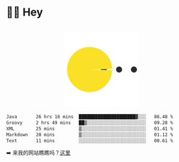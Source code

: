 
# 👋🏻 Hey
<div align="center">
	<br>
	<img src="https://raw.githubusercontent.com/Aniket965/Aniket965/master/pacman.svg?sanitize=true" width="200" height="200">
	<br>
</div>

<!--START_SECTION:waka-->
```text
Java       26 hrs 16 mins  █████████████████████▓░░░   86.48 % 
Groovy     2 hrs 49 mins   ██▒░░░░░░░░░░░░░░░░░░░░░░   09.28 % 
XML        25 mins         ▒░░░░░░░░░░░░░░░░░░░░░░░░   01.41 % 
Markdown   20 mins         ▒░░░░░░░░░░░░░░░░░░░░░░░░   01.12 % 
Text       11 mins         ░░░░░░░░░░░░░░░░░░░░░░░░░   00.61 % 
```
<!--END_SECTION:waka-->

 ➡️  来我的网站瞧瞧吗？[这里](https://www.shaolongfei.com)
